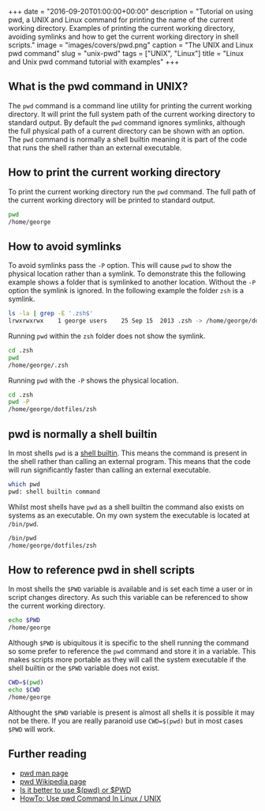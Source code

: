 +++
date = "2016-09-20T01:00:00+00:00"
description = "Tutorial on using pwd, a UNIX and Linux command for printing the name of the current working directory. Examples of printing the current working directory, avoiding symlinks and how to get the current working directory in shell scripts."
image = "images/covers/pwd.png"
caption = "The UNIX and Linux pwd command"
slug = "unix-pwd"
tags = ["UNIX", "Linux"]
title = "Linux and Unix pwd command tutorial with examples"
+++

## What is the pwd command in UNIX?

The `pwd` command is a command line utility for printing the current working
directory. It will print the full system path of the current working directory
to standard output. By default the `pwd` command ignores symlinks, although the
full physical path of a current directory can be shown with an option. The `pwd`
command is normally a shell builtin meaning it is part of the code that runs the
shell rather than an external executable.

## How to print the current working directory

To print the current working directory run the `pwd` command. The full path of
the current working directory will be printed to standard output.

```sh
pwd
/home/george
```

## How to avoid symlinks

To avoid symlinks pass the `-P` option. This will cause `pwd` to show the
physical location rather than a symlink. To demonstrate this the following
example shows a folder that is symlinked to another location. Without the `-P`
option the symlink is ignored. In the following example the folder `zsh` is a
symlink.

```sh
ls -la | grep -E '.zsh$'
lrwxrwxrwx    1 george users    25 Sep 15  2013 .zsh -> /home/george/dotfiles/zsh
```

Running `pwd` within the `zsh` folder does not show the symlink.

```sh
cd .zsh
pwd
/home/george/.zsh
```

Running `pwd` with the `-P` shows the physical location.

```sh
cd .zsh
pwd -P
/home/george/dotfiles/zsh
```

## pwd is normally a shell builtin

In most shells `pwd` is a [shell builtin][4]. This means the command is present
in the shell rather than calling an external program. This means that the code
will run significantly faster than calling an external executable.

```sh
which pwd
pwd: shell builtin command
```

Whilst most shells have `pwd` as a shell builtin the command also exists on
systems as an executable. On my own system the executable is located at
`/bin/pwd`.

```sh
/bin/pwd
/home/george/dotfiles/zsh
```

## How to reference pwd in shell scripts

In most shells the `$PWD` variable is available and is set each time a user or
in script changes directory. As such this variable can be referenced to show the
current working directory.

```sh
echo $PWD
/home/george
```

Although `$PWD` is ubiquitous it is specific to the shell running the command so
some prefer to reference the `pwd` command and store it in a variable. This
makes scripts more portable as they will call the system executable if the shell
builtin or the `$PWD` variable does not exist.

```sh
CWD=$(pwd)
echo $CWD
/home/george
```

Althought the `$PWD` variable is present is almost all shells it is possible it
may not be there. If you are really paranoid use `CWD=$(pwd)` but in most cases
`$PWD` will work.

## Further reading

- [pwd man page][1]
- [pwd Wikipedia page][3]
- [Is it better to use $(pwd) or $PWD][5]
- [HowTo: Use pwd Command In Linux / UNIX][6]

[1]: http://linux.die.net/man/1/pwd
[2]: /images/articles/pwd.png "Linux and Unix pwd command"
[3]: https://en.wikipedia.org/wiki/Pwd
[4]: https://en.wikipedia.org/wiki/Shell_builtin
[5]:
  http://unix.stackexchange.com/questions/173916/is-it-better-to-use-pwd-or-pwd
[6]: http://www.cyberciti.biz/faq/pwd-linux-unix-command-examples/
